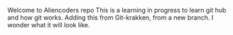 Welcome to Aliencoders repo
This is a learning in progress to learn git hub and how git works.
Adding this from Git-krakken, from a new branch. 
I wonder what it will look like.
